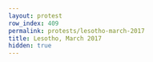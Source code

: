 ```yaml
---
layout: protest
row_index: 409
permalink: protests/lesotho-march-2017
title: Lesotho, March 2017
hidden: true
---
```

